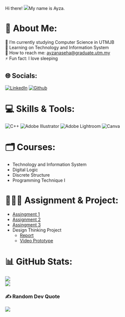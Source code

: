 Hi there! ![](https://user-images.githubusercontent.com/18350557/176309783-0785949b-9127-417c-8b55-ab5a4333674e.gif)My name is Ayza.

# 💫 About Me:
🔭 I’m currently studying Computer Science in UTMJB<br>🌱 Learning on Technology and Information System<br>💬 How to reach me: ayzanaseha@graduate.utm.my<br>⚡ Fun fact: I love sleeping

## 🌐 Socials:
[![LinkedIn](https://img.shields.io/badge/LinkedIn-%230077B5.svg?logo=linkedin&logoColor=white)](https://linkedin.com/in/Ayza ) [![Github](https://img.shields.io/badge/Github-%230077B5.svg?logo=Github&logoColor=white)](https://github.com/ayzanaseha) 

# 💻 Skills & Tools:
![C++](https://img.shields.io/badge/c++-%2300599C.svg?style=for-the-badge&logo=c%2B%2B&logoColor=white) ![Adobe Illustrator](https://img.shields.io/badge/adobe%20illustrator-%23FF9A00.svg?style=for-the-badge&logo=adobe%20illustrator&logoColor=white) ![Adobe Lightroom](https://img.shields.io/badge/Adobe%20Lightroom-31A8FF.svg?style=for-the-badge&logo=Adobe%20Lightroom&logoColor=white) ![Canva](https://img.shields.io/badge/Canva-%2300C4CC.svg?style=for-the-badge&logo=Canva&logoColor=white)

# 🗂️ Courses: 
- Technology and Information System
- Digital Logic
- Discrete Structure
- Programming Technique I

# 👩🏻‍💻 Assignment & Project: 
- [Assingment 1](https://pdflink.to/ec1bb89e/)
- [Assignment 2](https://drive.google.com/file/d/1xO5uDRhpWYHY5L2xcT1uJpyNKME2FK8T/view?pli=1)
- [Assingment 3](https://pdflink.to/43fc297e/)
- Design Thinking Project
  - [Report](https://pdflink.to/98e86caf/)
  - [Video Prototype](https://drive.google.com/file/d/17u1K50ue0WRdYtt_W-ZnrgqYwzbBq9Ae/view?usp=sharing)
 
# 📊 GitHub Stats:
![](https://github-readme-stats.vercel.app/api?username=ayzanaseha&theme=transparent&hide_border=false&include_all_commits=false&count_private=false)<br/>
![](https://github-readme-streak-stats.herokuapp.com/?user=ayzanaseha&theme=transparent&hide_border=false)<br/>

### ✍️ Random Dev Quote
![](https://quotes-github-readme.vercel.app/api?type=horizontal&theme=tokyonight)
<!-- Proudly created with GPRM ( https://gprm.itsvg.in ) -->
